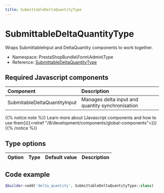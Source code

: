 ```yaml
---
title: SubmittableDeltaQuantityType
---
```


# SubmittableDeltaQuantityType

Wraps SubmittableInput and DeltaQuantity components to work together.

- Namespace: PrestaShopBundle\Form\Admin\Type
- Reference: [SubmittableDeltaQuantityType](https://github.com/PrestaShop/PrestaShop/blob/8.0.x/src/PrestaShopBundle/Form/Admin/Type/SubmittableDeltaQuantityType.php)

## Required Javascript components

| Component                                                   | Description                         |
|:------------------------------------------------------------|:------------------------------------|
| SubmitableDeltaQuantityInput| Manages delta input and quantity synchronisation |

{{% notice note %}}
Learn more about [Javascript components and how to use them]({{<relref "/8/development/components/global-components">}})
{{% /notice %}}

## Type options

| Option       | Type   | Default value                     | Description                                                                               |
| :----------- | :----- | :-------------------------------- | :---------------------------------------------------------------------------------------- |

## Code example

```php
$builder->add('delta_quantity', SubmittableDeltaQuantityType::class)
```
